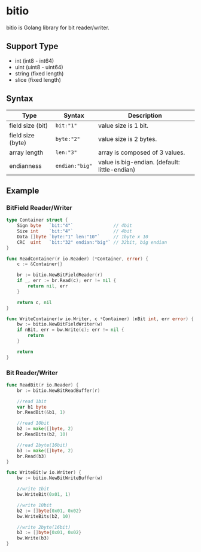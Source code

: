 # bitio

bitio is Golang library for bit reader/writer.

## Support Type

* int (int8 - int64)
* uint (uint8 - uint64)
* string (fixed length)
* slice (fixed length)

## Syntax

| Type              | Syntax          | Description                                   |
|-------------------|-----------------|-----------------------------------------------|
| field size (bit)  | `bit:"1"`       | value size is 1 bit.                          |
| field size (byte) | `byte:"2"`      | value size is 2 bytes.                        |
| array length      | `len:"3"`       | array is composed of 3 values.                |
| endianness        | `endian:"big"`  | value is big-endian. (default: little-endian) |

## Example

### BitField Reader/Writer

```go
type Container struct {
	Sign byte   `bit:"4"`               // 4bit
	Size int    `bit:"4"`               // 4bit
	Data []byte `byte:"1" len:"10"`     // 1byte x 10
	CRC  uint   `bit:"32" endian:"big"` // 32bit, big endian
}

func ReadContainer(r io.Reader) (*Container, error) {
	c := &Container{}

	br := bitio.NewBitFieldReader(r)
	if _, err := br.Read(c); err != nil {
		return nil, err
	}

	return c, nil
}

func WriteContainer(w io.Writer, c *Container) (nBit int, err error) {
	bw := bitio.NewBitFieldWriter(w)
	if nBit, err = bw.Write(c); err != nil {
		return
	}

	return
}
```

### Bit Reader/Writer

```go
func ReadBit(r io.Reader) {
	br := bitio.NewBitReadBuffer(r)

	//read 1bit
	var b1 byte
	br.ReadBit(&b1, 1)

	//read 10bit
	b2 := make([]byte, 2)
	br.ReadBits(b2, 10)

	//read 2byte(16bit)
	b3 := make([]byte, 2)
	br.Read(b3)
}

func WriteBit(w io.Writer) {
	bw := bitio.NewBitWriteBuffer(w)

	//write 1bit
	bw.WriteBit(0x01, 1)

	//write 10bit
	b2 := []byte{0x01, 0x02}
	bw.WriteBits(b2, 10)

	//write 2byte(16bit)
	b3 := []byte{0x01, 0x02}
	bw.Write(b3)
}
```
